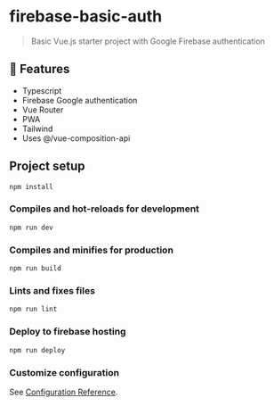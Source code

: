 # firebase-basic-auth

> Basic Vue.js starter project with Google Firebase authentication

## 🚀 Features

- Typescript
- Firebase Google authentication
- Vue Router
- PWA
- Tailwind
- Uses @/vue-composition-api


## Project setup
```
npm install
```

### Compiles and hot-reloads for development
```
npm run dev
```

### Compiles and minifies for production
```
npm run build
```

### Lints and fixes files
```
npm run lint
```

### Deploy to firebase hosting
```
npm run deploy
```

### Customize configuration
See [Configuration Reference](https://cli.vuejs.org/config/).
